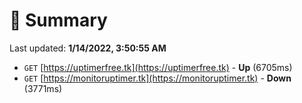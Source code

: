 # 📖 Summary
Last updated: **1/14/2022, 3:50:55 AM**

- `GET` [https://uptimerfree.tk](https://uptimerfree.tk) - **Up** (6705ms)
- `GET` [https://monitoruptimer.tk](https://monitoruptimer.tk) - **Down** (3771ms)
